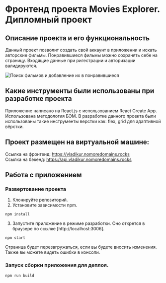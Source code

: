 # Фронтенд проекта Movies Explorer. Дипломный проект 

## Описание проекта и его функциональность
Данный проект позволит создать свой аккаунт в приложении и искать авторские фильмы. Понравившиеся фильмы можно сохранять себе на страницу. Входящие данные при ригестрации и авторизации валидируются.

![Поиск фильмов и добавление их в понравившиеся](https://imgur.com/a/FdM4IEQ)

## Какие инструменты были использованы при разработке проекта
Приложение написано на React.js с использованием React Create App. Использована методология БЭМ. В разработке данного проекта были использованы такие инструменты верстки как: flex, grid для адаптивной вёрстки.

## Проект размещен на виртуальной машине:
Ссылка на фронтенд: https://vladikur.nomoredomains.rocks \
Ссылка на бэкенд: https://api.vladikur.nomoredomains.rocks

## Работа с приложением
### Развертование проекта
1. Клонируйте репозиторий.
2. Установите зависимости npm.
```
npm install
```
3. Запустите приложение в режиме разработки. Оно открется в браузере по ссылке [http://localhost:3006].
```
npm start
```
Страница будет перезагружаться, если вы будете вносить изменения. Также вы можете видеть ошибки в консоли.
### Запуск сборки приложения для деплоя.
```
npm run build
```

